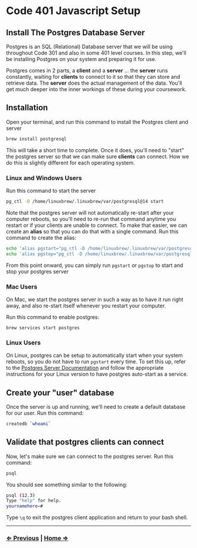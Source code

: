 # Code 401 Javascript Setup

## Install The Postgres Database Server

Postgres is an SQL (Relational) Database server that we will be using throughout Code 301 and also in some 401 level courses. In this step, we'll be installing Postgres on your system and preparing it for use.

Postgres comes in 2 parts, a **client** and a **server** ... the **server** runs constantly, waiting for **clients** to connect to it so that they can store and retrieve data. The **server** does the actual management of the data. You'll get much deeper into the inner workings of these during your coursework.

## Installation

Open your terminal, and run this command to install the Postgres client and server

```bash
brew install postgresql
```

This will take a short time to complete. Once it does, you'll need to "start" the postgres server so that we can make sure **clients** can connect. How we do this is slightly different for each operating system.

### Linux and Windows Users

Run this command to start the server

```bash
pg_ctl -D /home/linuxbrew/.linuxbrew/var/postgresql@14 start
```

Note that the postgres server will not automatically re-start after your computer reboots, so you'll need to re-run that command anytime you restart or if your clients are unable to connect. To make that easier, we can create an **alias** so that you can do that with a single command. Run this command to create the alias:

```bash
echo 'alias pgstart="pg_ctl -D /home/linuxbrew/.linuxbrew/var/postgresql@14 start"' >> ~/.zshrc
echo 'alias pgstop="pg_ctl -D /home/linuxbrew/.linuxbrew/var/postgresql@14 stop"' >> ~/.zshrc
```

From this point onward, you can simply run `pgstart` or `pgstop` to start and stop your postgres server

### Mac Users

On Mac, we start the postgres server in such a way as to have it run right away, and also re-start itself whenever you restart your computer.

Run this command to enable postgres:

`brew services start postgres`

### Linux Users

On Linux, postgres can be setup to automatically start when your system reboots, so you do not have to run `pgstart` every time. To set this up, refer to the [Postgres Server Documentation](https://www.postgresql.org/docs/9.1/server-start.html) and follow the appropriate instructions for your Linux version to have postgres auto-start as a service.

## Create your "user" database

Once the server is up and running, we'll need to create a default database for our user. Run this command:

```bash
createdb `whoami`
```

## Validate that postgres clients can connect

Now, let's make sure we can connect to the postgres server. Run this command:

```bash
psql
```

You should see something similar to the following:

```bash
psql (12.3)
Type "help" for help.
yournamehere=#
```

Type `\q` to exit the postgres client application and return to your bash shell.

---

### [⇐ Previous](./3-aws.md) | [Home ⇒](./)
